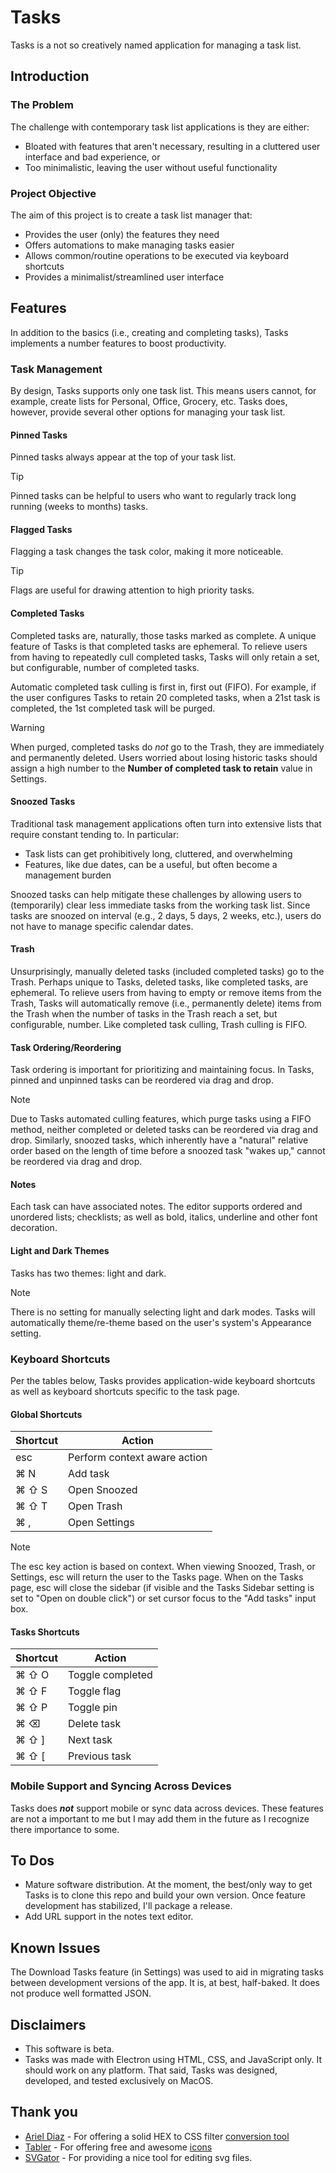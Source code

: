 # Tasks
Tasks is a not so creatively named application for managing a task list.

## Introduction

### The Problem
The challenge with contemporary task list applications is they are either:

* Bloated with features that aren't necessary, resulting in a cluttered user interface and bad experience, or
* Too minimalistic, leaving the user without useful functionality

### Project Objective
The aim of this project is to create a task list manager that:

* Provides the user (only) the features they need
* Offers automations to make managing tasks easier
* Allows common/routine operations to be executed via keyboard shortcuts
* Provides a minimalist/streamlined user interface

## Features
In addition to the basics (i.e., creating and completing tasks), Tasks implements a number features to boost productivity.

### Task Management
By design, Tasks supports only one task list. This means users cannot, for example, create lists for Personal, Office, Grocery, etc. Tasks does, however, provide several other options for managing your task list.

#### Pinned Tasks
Pinned tasks always appear at the top of your task list.
> [!TIP]
> Pinned tasks can be helpful to users who want to regularly track long running (weeks to months) tasks.

#### Flagged Tasks
Flagging a task changes the task color, making it more noticeable.
> [!TIP]
> Flags are useful for drawing attention to high priority tasks.

#### Completed Tasks
Completed tasks are, naturally, those tasks marked as complete. A unique feature of Tasks is that completed tasks are ephemeral. To relieve users from having to repeatedly cull completed tasks, Tasks will only retain a set, but configurable, number of completed tasks.

Automatic completed task culling is first in, first out (FIFO). For example, if the user configures Tasks to retain 20 completed tasks, when a 21st task is completed, the 1st completed task will be purged.

> [!WARNING]
> When purged, completed tasks do *not* go to the Trash, they are immediately and permanently deleted. Users worried about losing historic tasks should assign a high number to the **Number of completed task to retain** value in Settings.

#### Snoozed Tasks
Traditional task management applications often turn into extensive lists that require constant tending to. In particular:
* Task lists can get prohibitively long, cluttered, and overwhelming
* Features, like due dates, can be a useful, but often become a management burden

Snoozed tasks can help mitigate these challenges by allowing users to (temporarily) clear less immediate tasks from the working task list. Since tasks are snoozed on interval (e.g., 2 days, 5 days, 2 weeks, etc.), users do not have to manage specific calendar dates.

#### Trash
Unsurprisingly, manually deleted tasks (included completed tasks) go to the Trash. Perhaps unique to Tasks, deleted tasks, like completed tasks, are ephemeral. To relieve users from having to empty or remove items from the Trash, Tasks will automatically remove (i.e., permanently delete) items from the Trash when the number of tasks in the Trash reach a set, but configurable, number. Like completed task culling, Trash culling is FIFO.

#### Task Ordering/Reordering
Task ordering is important for prioritizing and maintaining focus. In Tasks, pinned and unpinned tasks can be reordered via drag and drop.

> [!NOTE]
> Due to Tasks automated culling features, which purge tasks using a FIFO method, neither completed or deleted tasks can be reordered via drag and drop. Similarly, snoozed tasks, which inherently have a "natural" relative order based on the length of time before a snoozed task "wakes up," cannot be reordered via drag and drop.

#### Notes
Each task can have associated notes. The editor supports ordered and unordered lists; checklists; as well as bold, italics, underline and other font decoration.

#### Light and Dark Themes
Tasks has two themes: light and dark.

> [!NOTE]
> There is no setting for manually selecting light and dark modes. Tasks will automatically theme/re-theme based on the user's system's Appearance setting.

### Keyboard Shortcuts
Per the tables below, Tasks provides application-wide keyboard shortcuts as well as keyboard shortcuts specific to the task page.

#### Global Shortcuts

| Shortcut         | Action                     |
|------------------|----------------------------|
| esc              | Perform context aware action |
| ⌘ N              | Add task                   |
| ⌘ ⇧ S            | Open Snoozed               |
| ⌘ ⇧ T            | Open Trash                 |
| ⌘ ,              | Open Settings              |

> [!NOTE]
> The esc key action is based on context. When viewing Snoozed, Trash, or Settings, esc will return the user to the Tasks page. When on the Tasks page, esc will close the  sidebar (if visible and the Tasks Sidebar setting is set to "Open on double click") or set cursor focus to the "Add tasks" input box.

#### Tasks Shortcuts

| Shortcut          | Action               |
|-------------------|----------------------|
| ⌘ ⇧ O            | Toggle completed      |
| ⌘ ⇧ F            | Toggle flag      |
| ⌘ ⇧ P            | Toggle pin           |
| ⌘ ⌫              | Delete task          |
| ⌘ ⇧ ]            | Next task            |
| ⌘ ⇧ [            | Previous task        |

### Mobile Support and Syncing Across Devices
Tasks does ***not*** support mobile or sync data across devices. These features are not a important to me but I may add them in the future as I recognize there importance to some.

## To Dos
* Mature software distribution. At the moment, the best/only way to get Tasks is to clone this repo and build your own version. Once feature development has stabilized, I'll package a release.
* Add URL support in the notes text editor.

## Known Issues
The Download Tasks feature (in Settings) was used to aid in migrating tasks between development versions of the app. It is, at best, half-baked. It does not produce well formatted JSON.

## Disclaimers
* This software is beta.
* Tasks was made with Electron using HTML, CSS, and JavaScript only. It should work on any platform. That said, Tasks was designed, developed, and tested exclusively on MacOS.

## Thank you
* [Ariel Diaz](https://github.com/fullmetalbrackets) - For offering a solid HEX to CSS filter [conversion tool](https://cssfiltergenerator.lol/)
* [Tabler](https://tabler.io/) - For offering free and awesome [icons](https://tabler.io/icons)
* [SVGator](https://www.svgator.com/) - For providing a nice tool for editing svg files.
